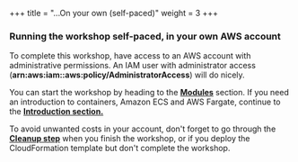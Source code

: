 +++
title = "...On your own (self-paced)"
weight = 3
+++

### Running the workshop self-paced, in your own AWS account


To complete this workshop, have access to an AWS account with administrative permissions. An IAM user with administrator access (**arn:aws:iam::aws:policy/AdministratorAccess**) will do nicely.

You can start the workshop by heading to the [**Modules**](/ecs-spot-capacity-providers/modules.html) section. If you need an introduction to containers, Amazon ECS and AWS Fargate, continue to the [**Introduction section.**](/ecs-spot-capacity-providers/introduction.html)

To avoid unwanted costs in your account, don't forget to go through the [**Cleanup step**](/ecs-spot-capacity-providers/cleanup.html) when you finish the workshop, or if you deploy the CloudFormation template but don't complete the workshop.
